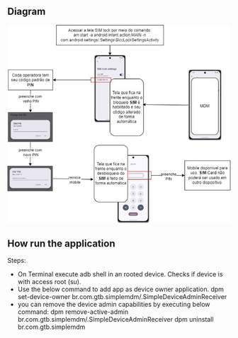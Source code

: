 ## Diagram
![Solution Diagram](https://github.com/guitdeveloper/case-pin/blob/main/Case_Pin.jpg)

## How run the application

Steps:
- On Terminal execute adb shell in an rooted device. Checks if device is with access root (su).
- Use the below command to add app as device owner application.
  dpm set-device-owner br.com.gtb.simplemdm/.SimpleDeviceAdminReceiver
- you can remove the device admin capabilities by executing below command:
  dpm remove-active-admin br.com.gtb.simplemdm/.SimpleDeviceAdminReceiver 
  dpm uninstall br.com.gtb.simplemdm


